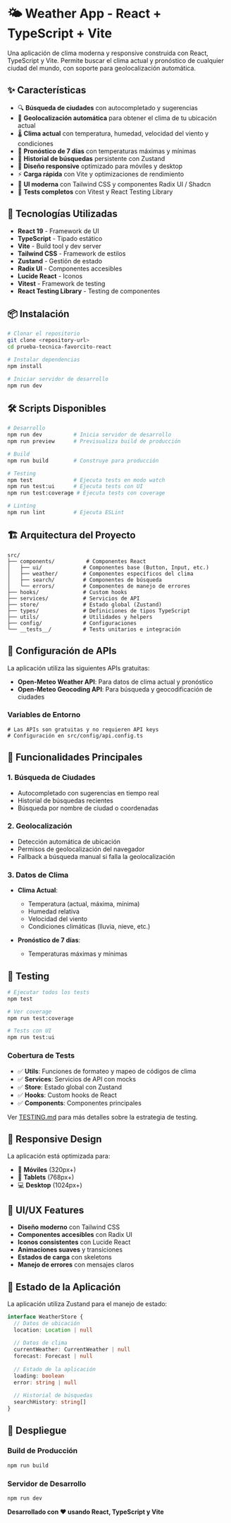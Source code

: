 # 🌤️ Weather App - React + TypeScript + Vite

Una aplicación de clima moderna y responsive construida con React, TypeScript y Vite. Permite buscar el clima actual y pronóstico de cualquier ciudad del mundo, con soporte para geolocalización automática.

## ✨ Características

- 🔍 **Búsqueda de ciudades** con autocompletado y sugerencias
- 📍 **Geolocalización automática** para obtener el clima de tu ubicación actual
- 🌡️ **Clima actual** con temperatura, humedad, velocidad del viento y condiciones
- 📅 **Pronóstico de 7 días** con temperaturas máximas y mínimas
- 💾 **Historial de búsquedas** persistente con Zustand
- 📱 **Diseño responsive** optimizado para móviles y desktop
- ⚡ **Carga rápida** con Vite y optimizaciones de rendimiento
- 🎨 **UI moderna** con Tailwind CSS y componentes Radix UI / Shadcn
- 🧪 **Tests completos** con Vitest y React Testing Library

## 🚀 Tecnologías Utilizadas

- **React 19** - Framework de UI
- **TypeScript** - Tipado estático
- **Vite** - Build tool y dev server
- **Tailwind CSS** - Framework de estilos
- **Zustand** - Gestión de estado
- **Radix UI** - Componentes accesibles
- **Lucide React** - Iconos
- **Vitest** - Framework de testing
- **React Testing Library** - Testing de componentes

## 📦 Instalación

```bash
# Clonar el repositorio
git clone <repository-url>
cd prueba-tecnica-favorcito-react

# Instalar dependencias
npm install

# Iniciar servidor de desarrollo
npm run dev
```

## 🛠️ Scripts Disponibles

```bash
# Desarrollo
npm run dev          # Inicia servidor de desarrollo
npm run preview      # Previsualiza build de producción

# Build
npm run build        # Construye para producción

# Testing
npm test             # Ejecuta tests en modo watch
npm run test:ui      # Ejecuta tests con UI
npm run test:coverage # Ejecuta tests con coverage

# Linting
npm run lint         # Ejecuta ESLint
```

## 🏗️ Arquitectura del Proyecto

```
src/
├── components/          # Componentes React
│   ├── ui/             # Componentes base (Button, Input, etc.)
│   ├── weather/        # Componentes específicos del clima
│   ├── search/         # Componentes de búsqueda
│   └── errors/         # Componentes de manejo de errores
├── hooks/              # Custom hooks
├── services/           # Servicios de API
├── store/              # Estado global (Zustand)
├── types/              # Definiciones de tipos TypeScript
├── utils/              # Utilidades y helpers
├── config/             # Configuraciones
└── __tests__/          # Tests unitarios e integración
```

## 🔧 Configuración de APIs

La aplicación utiliza las siguientes APIs gratuitas:

- **Open-Meteo Weather API**: Para datos de clima actual y pronóstico
- **Open-Meteo Geocoding API**: Para búsqueda y geocodificación de ciudades

### Variables de Entorno

```env
# Las APIs son gratuitas y no requieren API keys
# Configuración en src/config/api.config.ts
```

## 🎯 Funcionalidades Principales

### 1. Búsqueda de Ciudades
- Autocompletado con sugerencias en tiempo real
- Historial de búsquedas recientes
- Búsqueda por nombre de ciudad o coordenadas

### 2. Geolocalización
- Detección automática de ubicación
- Permisos de geolocalización del navegador
- Fallback a búsqueda manual si falla la geolocalización

### 3. Datos de Clima
- **Clima Actual**:
  - Temperatura (actual, máxima, mínima)
  - Humedad relativa
  - Velocidad del viento
  - Condiciones climáticas (lluvia, nieve, etc.)

- **Pronóstico de 7 días**:
  - Temperaturas máximas y mínimas

## 🧪 Testing

```bash
# Ejecutar todos los tests
npm test

# Ver coverage
npm run test:coverage

# Tests con UI
npm run test:ui
```

### Cobertura de Tests
- ✅ **Utils**: Funciones de formateo y mapeo de códigos de clima
- ✅ **Services**: Servicios de API con mocks
- ✅ **Store**: Estado global con Zustand
- ✅ **Hooks**: Custom hooks de React
- ✅ **Components**: Componentes principales

Ver [TESTING.md](./TESTING.md) para más detalles sobre la estrategia de testing.

## 📱 Responsive Design

La aplicación está optimizada para:
- 📱 **Móviles** (320px+)
- 📱 **Tablets** (768px+)
- 💻 **Desktop** (1024px+)

## 🎨 UI/UX Features

- **Diseño moderno** con Tailwind CSS
- **Componentes accesibles** con Radix UI
- **Iconos consistentes** con Lucide React
- **Animaciones suaves** y transiciones
- **Estados de carga** con skeletons
- **Manejo de errores** con mensajes claros

## 🔄 Estado de la Aplicación

La aplicación utiliza Zustand para el manejo de estado:

```typescript
interface WeatherStore {
  // Datos de ubicación
  location: Location | null
  
  // Datos de clima
  currentWeather: CurrentWeather | null
  forecast: Forecast | null
  
  // Estado de la aplicación
  loading: boolean
  error: string | null
  
  // Historial de búsquedas
  searchHistory: string[]
}
```

## 🚀 Despliegue

### Build de Producción
```bash
npm run build
```

### Servidor de Desarrollo
```bash
npm run dev
```


**Desarrollado con ❤️ usando React, TypeScript y Vite**
